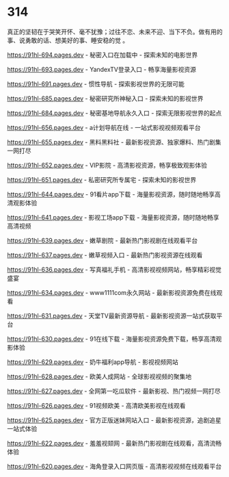 # 314
真正的坚韧在于哭笑开怀、毫不犹豫；过往不恋、未来不迎、当下不负。做有用的事、说勇敢的话、想美好的事、睡安稳的觉 。


https://91hl-694.pages.dev - 秘密入口在加载中 - 探索未知的电影世界

https://91hl-693.pages.dev - YandexTV登录入口 - 畅享海量影视资源

https://91hl-691.pages.dev - 惯性导航 - 探索影视世界的无限可能

https://91hl-685.pages.dev - 秘密研究所神秘入口 - 探索未知的影视世界

https://91hl-684.pages.dev - 秘密基地导航永久入口 - 探索无限影视世界的起点

https://91hl-656.pages.dev - a计划导航在线 - 一站式影视视频观看平台

https://91hl-655.pages.dev - 黑料黑料社 - 最新影视资源、独家爆料、热门剧集一网打尽

https://91hl-652.pages.dev - VIP影院 - 高清影视资源，畅享极致观影体验

https://91hl-651.pages.dev - 私密研究所专属宅 - 探索未知的影视世界

https://91hl-644.pages.dev - 91看片app下载 - 海量影视资源，随时随地畅享高清观影体验

https://91hl-641.pages.dev - 影视工场app下载 - 海量影视资源，随时随地畅享高清视频

https://91hl-639.pages.dev - 嫩草剧院 - 最新热门影视剧在线观看平台

https://91hl-637.pages.dev - 嫩草视频入口 - 最新热门影视资源在线观看

https://91hl-636.pages.dev - 写真福礼手机 - 高清影视视频网站，畅享精彩视觉盛宴

https://91hl-634.pages.dev - www1111com永久网站 - 最新影视资源免费在线观看

https://91hl-631.pages.dev - 天堂TV最新资源导航 - 最新影视资源一站式获取平台

https://91hl-630.pages.dev - 91在线下载 - 海量影视资源免费下载，畅享高清观影体验

https://91hl-629.pages.dev - 奶牛福利app导航 - 影视视频网站

https://91hl-628.pages.dev - 欧美人成网站 - 全球影视视频的聚集地

https://91hl-627.pages.dev - 全网第一吃瓜软件 - 最新影视、热门视频一网打尽

https://91hl-626.pages.dev - 91视频欧美 - 高清欧美影视在线观看

https://91hl-625.pages.dev - 官方正版迷妹网站入口 - 最新影视资源，追剧追星一站式体验

https://91hl-622.pages.dev - 羞羞视颏网 - 最新热门影视剧在线观看，高清流畅体验

https://91hl-620.pages.dev - 海角登录入口网页版 - 高清影视视频在线观看平台
